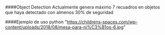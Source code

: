 ####Object Detection
Actualmente genera máximo 7 recuadros en objetos que haya detectado con almenos 30% de seguridad


####Ejemplo de uso 
python "https://childrens-spaces.com/wp-content/uploads/2018/08/mesa-para-ni%C3%B1os-6.jpg"
